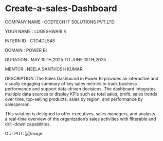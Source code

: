 # Create-a-sales-Dashboard

COMPANY NAME : CODTECH IT SOLUTIONS PVT.LTD

YOUR NAME : LOGESHWARI K

INTERN ID : CTO4DL548

DOMAIN : POWER BI

DURATION : MAY 10TH,2025 TO JUNE 10TH,2025

MENTOR : NEELA SANTHOSH KUMAR

DESCRIPTION :The Sales Dashboard in Power BI provides an interactive and visually engaging summary of key sales metrics to track business performance and support data-driven decisions. The dashboard integrates multiple data sources to display KPIs such as total sales, profit, sales trends over time, top-selling products, sales by region, and performance by salesperson.

This solution is designed to offer executives, sales managers, and analysts a real-time overview of the organization’s sales activities with filterable and drill-down capabilities.

OUTPUT:
![Image](https://github.com/user-attachments/assets/b633eb59-3c50-4efb-976f-be9cebd33b41)
